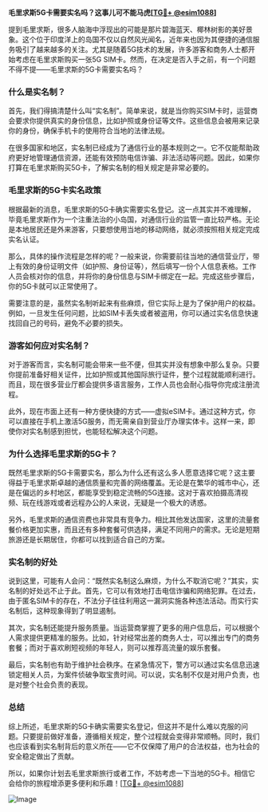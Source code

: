 **毛里求斯5G卡需要实名吗？这事儿可不能马虎[[TG💪+ @esim1088](https://t.me/s/esim1088)]**

提到毛里求斯，很多人脑海中浮现出的可能是那片碧海蓝天、椰林树影的美好景象。这个位于印度洋上的岛国不仅以自然风光闻名，近年来也因为其便捷的通信服务吸引了越来越多的关注。尤其是随着5G技术的发展，许多游客和商务人士都开始考虑在毛里求斯购买一张5G SIM卡。然而，在决定是否入手之前，有一个问题不得不提——毛里求斯的5G卡需要实名吗？

### 什么是实名制？

首先，我们得搞清楚什么叫“实名制”。简单来说，就是当你购买SIM卡时，运营商会要求你提供真实的身份信息，比如护照或身份证等文件。这些信息会被用来记录你的身份，确保手机卡的使用符合当地的法律法规。

在很多国家和地区，实名制已经成为了通信行业的基本规则之一。它不仅能帮助政府更好地管理通信资源，还能有效预防电信诈骗、非法活动等问题。因此，如果你打算在毛里求斯购买5G卡，了解实名制的相关规定是非常必要的。

### 毛里求斯的5G卡实名政策

根据最新的消息，毛里求斯的5G卡确实需要实名登记。这一点其实并不难理解，毕竟毛里求斯作为一个注重法治的小岛国，对通信行业的监管一直比较严格。无论是本地居民还是外来游客，只要想使用当地的移动网络，就必须按照相关规定完成实名认证。

那么，具体的操作流程是怎样的呢？一般来说，你需要前往当地的通信营业厅，带上有效的身份证明文件（如护照、身份证等），然后填写一份个人信息表格。工作人员会核对你的信息，并将你的身份信息与SIM卡绑定在一起。完成这些步骤后，你的5G卡就可以正常使用了。

需要注意的是，虽然实名制听起来有些麻烦，但它实际上是为了保护用户的权益。例如，一旦发生任何问题，比如SIM卡丢失或者被盗用，你可以通过实名信息快速找回自己的号码，避免不必要的损失。

### 游客如何应对实名制？

对于游客而言，实名制可能会带来一些不便，但其实并没有想象中那么复杂。只要你提前准备好相关证件，比如护照或其他国际旅行证件，整个过程就能顺利进行。而且，现在很多营业厅都会提供多语言服务，工作人员也会耐心指导你完成注册流程。

此外，现在市面上还有一种方便快捷的方式——虚拟eSIM卡。通过这种方式，你可以直接在手机上激活5G服务，而无需亲自到营业厅办理实体卡。这样一来，即使你对实名制感到担忧，也能轻松解决这个问题。

### 为什么选择毛里求斯的5G卡？

既然毛里求斯的5G卡需要实名，那么为什么还有这么多人愿意选择它呢？这主要得益于毛里求斯卓越的通信质量和完善的网络覆盖。无论是在繁华的城市中心，还是在偏远的乡村地区，都能享受到稳定流畅的5G连接。这对于喜欢拍摄高清视频、玩在线游戏或者远程办公的人来说，无疑是一个极大的诱惑。

另外，毛里求斯的通信资费也非常具有竞争力。相比其他发达国家，这里的流量套餐价格更加实惠，而且还有多种套餐可供选择，满足不同用户的需求。无论是短期旅游还是长期居住，你都可以找到适合自己的方案。

### 实名制的好处

说到这里，可能有人会问：“既然实名制这么麻烦，为什么不取消它呢？”其实，实名制的好处远不止于此。首先，它可以有效地打击电信诈骗和网络犯罪。在过去，由于匿名SIM卡的存在，不法分子往往利用这一漏洞实施各种违法活动。而实行实名制后，这种现象得到了明显遏制。

其次，实名制还能提升服务质量。当运营商掌握了更多的用户信息后，可以根据个人需求提供更精准的服务。比如，针对经常出差的商务人士，可以推出专门的商务套餐；而对于喜欢刷短视频的年轻人，则可以推荐高流量的娱乐套餐。

最后，实名制也有助于维护社会秩序。在紧急情况下，警方可以通过实名信息迅速锁定相关人员，为案件侦破争取宝贵时间。可以说，实名制不仅是对用户负责，也是对整个社会负责的表现。

### 总结

综上所述，毛里求斯的5G卡确实需要实名登记，但这并不是什么难以克服的问题。只要提前做好准备，遵循相关规定，整个过程就会变得非常顺畅。同时，我们也应该看到实名制背后的意义所在——它不仅保障了用户的合法权益，也为社会的安全稳定做出了贡献。

所以，如果你计划去毛里求斯旅行或者工作，不妨考虑一下当地的5G卡。相信它会给你的旅程增添更多便利和乐趣！[[TG💪+ @esim1088](https://t.me/s/esim1088)] 

![Image](https://i.postimg.cc/4NQfJmqS/Snipaste-2025-05-13-00-14-12.png)